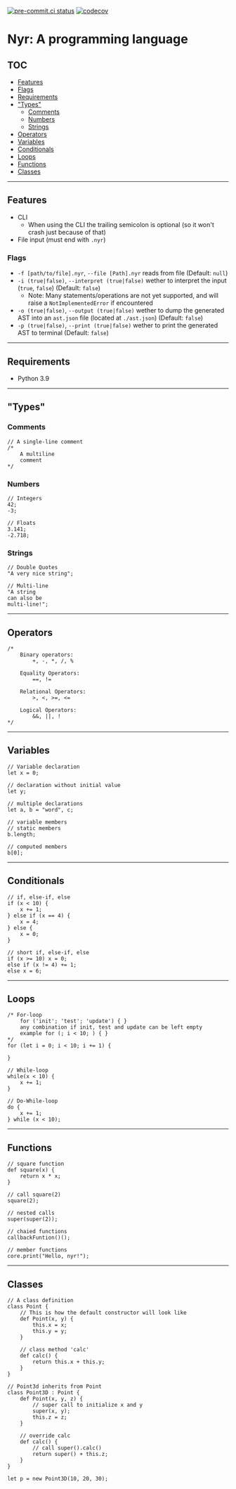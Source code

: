 [![pre-commit.ci status](https://results.pre-commit.ci/badge/github/niyrme/NyrLang/senpai.svg)](https://results.pre-commit.ci/latest/github/niyrme/NyrLang/senpai)
[![codecov](https://codecov.io/gh/niyrme/NyrLang/branch/senpai/graph/badge.svg)](https://codecov.io/gh/niyrme/NyrLang)

# Nyr: A programming language

## TOC
- [Features]
- [Flags]
- [Requirements]
- ["Types"]
	- [Comments]
	- [Numbers]
	- [Strings]
- [Operators]
- [Variables]
- [Conditionals]
- [Loops]
- [Functions]
- [Classes]

- - -

## Features
- CLI
	- When using the CLI the trailing semicolon is optional (so it won't crash just because of that)
- File input (must end with `.nyr`)

### Flags
- `-f [path/to/file].nyr`, `--file [Path].nyr` reads from file (Default: `null`)
- `-i (true|false)`, `--interpret (true|false)` wether to interpret the input (`true`, `false`) (Default: `false`)
	- Note: Many statements/operations are not yet supported, and will raise a `NotImplementedError` if encountered
- `-o (true|false)`, `--output (true|false)` wether to dump the generated AST into an `ast.json` file (located at `./ast.json`) (Default: `false`)
- `-p (true|false)`, `--print (true|false)` wether to print the generated AST to terminal (Default: `false`)

- - -

## Requirements
- Python 3.9

- - -

## "Types"

### Comments
```
// A single-line comment
/*
	A multiline
	comment
*/
```

### Numbers
```
// Integers
42;
-3;

// Floats
3.141;
-2.718;
```

### Strings
```
// Double Quotes
"A very nice string";

// Multi-line
"A string
can also be
multi-line!";
```

- - -

## Operators
```
/*
	Binary operators:
		+, -, *, /, %

	Equality Operators:
		==, !=

	Relational Operators:
		>, <, >=, <=

	Logical Operators:
		&&, ||, !
*/
```

- - -

## Variables
```
// Variable declaration
let x = 0;

// declaration without initial value
let y;

// multiple declarations
let a, b = "word", c;

// variable members
// static members
b.length;

// computed members
b[0];
```

- - -

## Conditionals
```
// if, else-if, else
if (x < 10) {
	x += 1;
} else if (x == 4) {
	x = 4;
} else {
	x = 0;
}

// short if, else-if, else
if (x >= 10) x = 0;
else if (x != 4) += 1;
else x = 6;
```

- - -

## Loops
```
/* For-loop
	for ('init'; 'test'; 'update') { }
	any combination if init, test and update can be left empty
	example for (; i < 10; ) { }
*/
for (let i = 0; i < 10; i += 1) {

}

// While-loop
while(x < 10) {
	x += 1;
}

// Do-While-loop
do {
	x += 1;
} while (x < 10);
```

- - -

## Functions
```
// square function
def square(x) {
	return x * x;
}

// call square(2)
square(2);

// nested calls
super(super(2));

// chaied functions
callbackFuntion()();

// member functions
core.print("Hello, nyr!");
```

- - -

## Classes
```
// A class definition
class Point {
	// This is how the default constructor will look like
	def Point(x, y) {
		this.x = x;
		this.y = y;
	}

	// class method 'calc'
	def calc() {
		return this.x + this.y;
	}
}

// Point3d inherits from Point
class Point3D : Point {
	def Point(x, y, z) {
		// super call to initialize x and y
		super(x, y);
		this.z = z;
	}

	// override calc
	def calc() {
		// call super().calc()
		return super() + this.z;
	}
}

let p = new Point3D(10, 20, 30);
```

[Features]: #Features
[Flags]: #Flags
[Requirements]: #Requirements
["Types"]: #"Types"
[Comments]: #Comments
[Numbers]: #Numbers
[Strings]: #Strings
[Operators]: #Operators
[Variables]: #Variables
[Conditionals]: #Conditionals
[Loops]: #Loops
[Functions]: #Functions
[Classes]: #Classes
